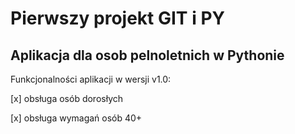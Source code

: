 # Pierwszy projekt GIT i PY

## Aplikacja dla osob pelnoletnich w Pythonie

Funkcjonalności aplikacji w wersji v1.0:

[x] obsługa osób dorosłych

[x] obsługa wymagań osób 40+
